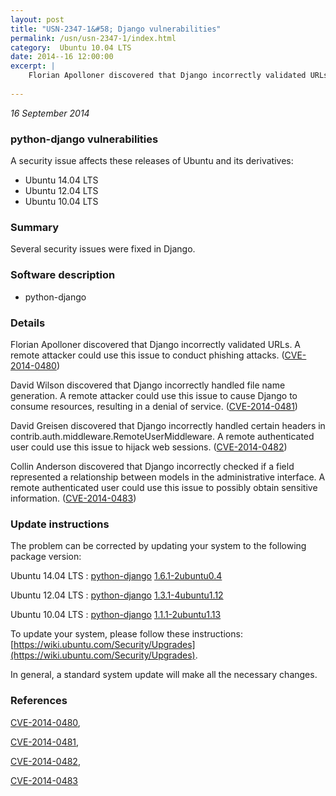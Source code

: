```yaml
---
layout: post
title: "USN-2347-1&#58; Django vulnerabilities"
permalink: /usn/usn-2347-1/index.html
category:  Ubuntu 10.04 LTS
date: 2014--16 12:00:00
excerpt: |
    Florian Apolloner discovered that Django incorrectly validated URLs. A remote attacker could use this issue to conduct phishing attacks. ([CVE-2014-0480](http://people.ubuntu.com/~ubuntu-security/cve/CVE-2014-0480))
    
--- 
```

 
 

*16 September 2014*

### python-django vulnerabilities

A security issue affects these releases of Ubuntu and its derivatives:

* Ubuntu 14.04 LTS
* Ubuntu 12.04 LTS
* Ubuntu 10.04 LTS

### Summary

Several security issues were fixed in Django. 

### Software description

* python-django 

### Details

Florian Apolloner discovered that Django incorrectly validated URLs. A remote attacker could use this issue to conduct phishing attacks. ([CVE-2014-0480](http://people.ubuntu.com/~ubuntu-security/cve/CVE-2014-0480))

David Wilson discovered that Django incorrectly handled file name generation. A remote attacker could use this issue to cause Django to consume resources, resulting in a denial of service. ([CVE-2014-0481](http://people.ubuntu.com/~ubuntu-security/cve/CVE-2014-0481))

David Greisen discovered that Django incorrectly handled certain headers in contrib.auth.middleware.RemoteUserMiddleware. A remote authenticated user could use this issue to hijack web sessions. ([CVE-2014-0482](http://people.ubuntu.com/~ubuntu-security/cve/CVE-2014-0482))

Collin Anderson discovered that Django incorrectly checked if a field represented a relationship between models in the administrative interface. A remote authenticated user could use this issue to possibly obtain sensitive information. ([CVE-2014-0483](http://people.ubuntu.com/~ubuntu-security/cve/CVE-2014-0483)) 

### Update instructions

The problem can be corrected by updating your system to the following package version:

Ubuntu 14.04 LTS
 : [python-django](https://launchpad.net/ubuntu/+source/python-django) <span> [1.6.1-2ubuntu0.4](https://launchpad.net/ubuntu/+source/python-django/1.6.1-2ubuntu0.4) </span> 

Ubuntu 12.04 LTS
 : [python-django](https://launchpad.net/ubuntu/+source/python-django) <span> [1.3.1-4ubuntu1.12](https://launchpad.net/ubuntu/+source/python-django/1.3.1-4ubuntu1.12) </span> 

Ubuntu 10.04 LTS
 : [python-django](https://launchpad.net/ubuntu/+source/python-django) <span> [1.1.1-2ubuntu1.13](https://launchpad.net/ubuntu/+source/python-django/1.1.1-2ubuntu1.13) </span> 

To update your system, please follow these instructions: [https://wiki.ubuntu.com/Security/Upgrades](https://wiki.ubuntu.com/Security/Upgrades).

In general, a standard system update will make all the necessary changes. 

### References

 
 [CVE-2014-0480](http://people.ubuntu.com/~ubuntu-security/cve/CVE-2014-0480), 

 [CVE-2014-0481](http://people.ubuntu.com/~ubuntu-security/cve/CVE-2014-0481), 

 [CVE-2014-0482](http://people.ubuntu.com/~ubuntu-security/cve/CVE-2014-0482), 

 [CVE-2014-0483](http://people.ubuntu.com/~ubuntu-security/cve/CVE-2014-0483)
 

